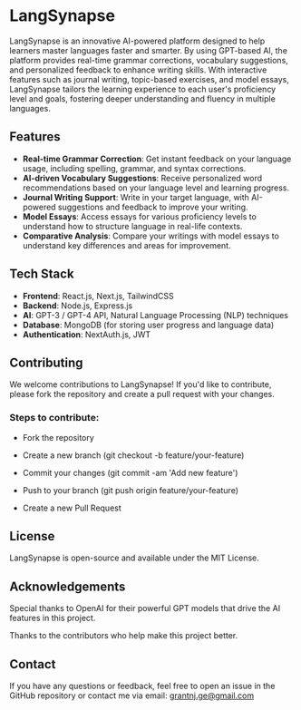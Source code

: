 # LangSynapse

LangSynapse is an innovative AI-powered platform designed to help learners master languages faster and smarter. By using GPT-based AI, the platform provides real-time grammar corrections, vocabulary suggestions, and personalized feedback to enhance writing skills. With interactive features such as journal writing, topic-based exercises, and model essays, LangSynapse tailors the learning experience to each user's proficiency level and goals, fostering deeper understanding and fluency in multiple languages.

## Features

- **Real-time Grammar Correction**: Get instant feedback on your language usage, including spelling, grammar, and syntax corrections.
- **AI-driven Vocabulary Suggestions**: Receive personalized word recommendations based on your language level and learning progress.
- **Journal Writing Support**: Write in your target language, with AI-powered suggestions and feedback to improve your writing.
- **Model Essays**: Access essays for various proficiency levels to understand how to structure language in real-life contexts.
- **Comparative Analysis**: Compare your writings with model essays to understand key differences and areas for improvement.

## Tech Stack

- **Frontend**: React.js, Next.js, TailwindCSS
- **Backend**: Node.js, Express.js
- **AI**: GPT-3 / GPT-4 API, Natural Language Processing (NLP) techniques
- **Database**: MongoDB (for storing user progress and language data)
- **Authentication**: NextAuth.js, JWT

## Contributing

We welcome contributions to LangSynapse! If you'd like to contribute, please fork the repository and create a pull request with your changes.

### Steps to contribute:

- Fork the repository

- Create a new branch (git checkout -b feature/your-feature)

- Commit your changes (git commit -am 'Add new feature')

- Push to your branch (git push origin feature/your-feature)

- Create a new Pull Request

## License

LangSynapse is open-source and available under the MIT License.

## Acknowledgements

Special thanks to OpenAI for their powerful GPT models that drive the AI features in this project.

Thanks to the contributors who help make this project better.

## Contact

If you have any questions or feedback, feel free to open an issue in the GitHub repository or contact me via email: grantnj.ge@gmail.com
